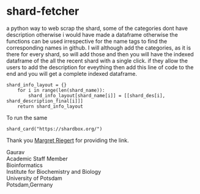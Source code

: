# shard-fetcher
a python way to web scrap the shard, some of the categories  dont have description otherwise i would have made a dataframe otherwise the functions can be used irrespective for the name tags to find the corresponding names in github. I will although add the categories, as it is there for every shard, so will add those and then you will have the indexed dataframe of the all the recent shard with a single click. if they allow the users to add the description for eveything then add this line of code to the end and you will get a complete indexed dataframe. 

```
shard_info_layout = {}
    for i in range(len(shard_name)):
        shard_info_layout[shard_name[i]] = [[shard_des[i], shard_description_final[i]]]
    return shard_info_layout
```
To run the same
```
shard_card("https://shardbox.org/")
```

Thank you [Margret Riegert](https://github.com/nobodywasishere) for providing the link.

Gaurav \
Academic Staff Member \
Bioinformatics \
Institute for Biochemistry and Biology \
University of Potsdam \
Potsdam,Germany 
